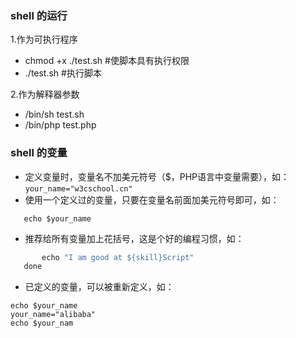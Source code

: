 ### shell 的运行
1.作为可执行程序
- chmod +x ./test.sh  #使脚本具有执行权限
- ./test.sh  #执行脚本    

2.作为解释器参数
- /bin/sh test.sh
- /bin/php test.php
### shell 的变量
- 定义变量时，变量名不加美元符号（$，PHP语言中变量需要），如：`your_name="w3cschool.cn"`
- 使用一个定义过的变量，只要在变量名前面加美元符号即可，如：
```your_name="qinjx" 
   echo $your_name
```
   
- 推荐给所有变量加上花括号，这是个好的编程习惯，如：
```for skill in Ada Coffe Action Java do 
       echo "I am good at ${skill}Script" 
   done
```
- 已定义的变量，可以被重新定义，如：
```your_name="tom" 
echo $your_name 
your_name="alibaba" 
echo $your_nam
```
